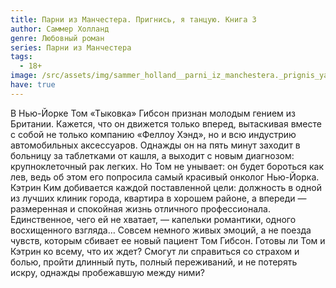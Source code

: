 ```yaml
---
title: Парни из Манчестера. Пригнись, я танцую. Книга 3
author: Саммер Холланд
genre: Любовный роман
series: Парни из Манчестера
tags:
  - 18+
image: /src/assets/img/sammer_holland__parni_iz_manchestera._prignis_ya_tantsuyu.jpeg
have: true
---
```

В Нью-Йорке Том «Тыковка» Гибсон признан молодым гением из Британии. Кажется, что он движется только вперед, вытаскивая вместе с собой не только компанию «Феллоу Хэнд», но и всю индустрию автомобильных аксессуаров. Однажды он на пять минут заходит в больницу за таблетками от кашля, а выходит с новым диагнозом: крупноклеточный рак легких. Но Том не унывает: он будет бороться как лев, ведь об этом его попросила самый красивый онколог Нью-Йорка. Кэтрин Ким добивается каждой поставленной цели: должность в одной из лучших клиник города, квартира в хорошем районе, а впереди — размеренная и спокойная жизнь отличного профессионала. Единственное, чего ей не хватает, — капельки романтики, одного восхищенного взгляда… Совсем немного живых эмоций, а не поезда чувств, которым сбивает ее новый пациент Том Гибсон. Готовы ли Том и Кэтрин ко всему, что их ждет? Смогут ли справиться со страхом и болью, пройти длинный путь, полный переживаний, и не потерять искру, однажды пробежавшую между ними?
